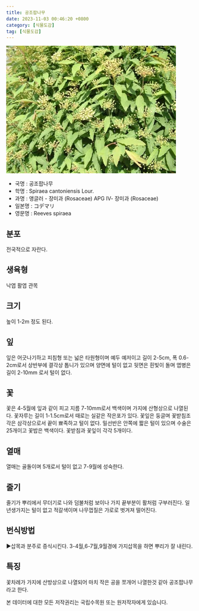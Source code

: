 ```yaml
---
title: 공조팝나무
date: 2023-11-03 00:46:20 +0800
category: [식물도감]
tag: [식물도감]
---
```




![공조팝나무](/assets/img/fileUpload/plants/basic/Rosaceae/Spiraea/17119/1_th2.JPG)
- 국명 : 공조팝나무
- 학명 : Spiraea cantoniensis Lour.
- 과명 : 앵글러 - 장미과 (Rosaceae) APG Ⅳ- 장미과 (Rosaceae)
- 일본명 : コデマリ
- 영문명 : Reeves spiraea


## 분포
전국적으로 자란다.
## 생육형
낙엽 활엽 관목
## 크기
높이 1-2m 정도 된다.
## 잎
잎은 어긋나기하고 피침형 또는 넓은 타원형이며 예두 예저이고 길이 2-5cm, 폭 0.6-2cm로서 상반부에 결각상 톱니가 있으며 양면에 털이 없고 뒷면은 흰빛이 돌며 엽병은 길이 2-10mm 로서 털이 없다.
## 꽃
꽃은 4-5월에 잎과 같이 피고 지름 7-10mm로서 백색이며 가지에 산형상으로 나열된다. 꽃자루는 길이 1-1.5cm로서 때로는 실같은 작은포가 있다. 꽃잎은 둥글며 꽃받침조각은 삼각상으로서 끝이 뾰족하고 털이 없다. 밀선반은 안쪽에 짧은 털이 있으며 수술은 25개이고 꽃밥은 백색이다.
꽃받침과 꽃잎이 각각 5개이다.
## 열매
열매는 골돌이며 5개로서 털이 없고 7-9월에 성숙한다.
## 줄기
줄기가 뿌리에서 무더기로 나와 덤불처럼 보이나 가지 끝부분이 활처럼 구부러진다.  일년생가지는 털이 없고 적갈색이며 나무껍질은 가로로 벗겨져 떨어진다.
## 번식방법
▶삽목과 분주로 증식시킨다. 3-4월,6-7월,9월경에 가지삽목을 하면 뿌리가 잘 내린다.
## 특징
꽃차례가 가지에 산방상으로 나열되어 마치 작은 공을 쪼개어 나열한것 같아 공조팝나무라고 한다.






본 데이터에 대한 모든 저작권리는 국립수목원 또는 원저작자에게 있습니다.
